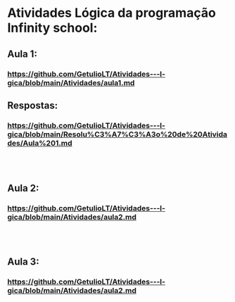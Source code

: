 # Atividades Lógica da programação Infinity school:

## Aula 1:
### https://github.com/GetulioLT/Atividades---l-gica/blob/main/Atividades/aula1.md


## Respostas: <br>
### https://github.com/GetulioLT/Atividades---l-gica/blob/main/Resolu%C3%A7%C3%A3o%20de%20Atividades/Aula%201.md
<br><br>

## Aula 2:
### https://github.com/GetulioLT/Atividades---l-gica/blob/main/Atividades/aula2.md
<br><br>

## Aula 3:
### https://github.com/GetulioLT/Atividades---l-gica/blob/main/Atividades/aula2.md
